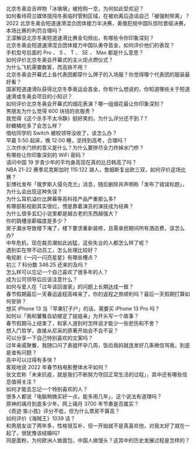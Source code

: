 北京冬奥会吉祥物「冰墩墩」被抢购一空，为何如此受欢迎？  
如何看待荷兰媒体擅闯冬奥临时管制区域，在被劝离后造谣自己「被强制带离」？  
2022 北京冬奥会短道速滑混合团体接力半决赛，美俄犯规中国队惊险晋级决赛，本场比赛的判罚合理吗？  
王濛解说北京冬奥短道速滑比赛金句频出，有哪些令你印象深刻？  
北京冬奥会短道速滑混合团体接力中国队勇夺首金，如何评价他们的表现？  
手机型号后面的 Pro 、 S 、 T 、 SE 、 Max 都是什么意思？  
如何评价北京冬奥会开幕式的主火炬点燃仪式？  
为什么飞机需要数客，而高铁不用？  
北京冬奥会开幕式上各代表团都穿什么牌子的入场服？你觉得哪个代表团的服装最好看？  
国家短道速滑队获得北京冬季奥运会首金，你有什么想说的，你知道哪些关于短道速滑或冬奥会项目的小知识？  
如何评价北京冬奥会开幕式的烟花表演？哪一组烟花最让你印象深刻？  
男朋友为什么觉得 600 块钱的衣服贵？  
我觉得《这个杀手不太冷静》挺好笑的，为什么评分还不到 7？  
砂糖橘吃多了会怎么样？  
借给同学的 Switch 被校领导没收了，该怎么办？  
早晨 5:50 起床，晚 12:00 睡，坚持到高考，合理吗？  
三次炸水门桥的意义是什么？为什么要拼尽全力炸掉水门桥？  
有哪些让你印象深刻的 WiFi 密码？  
请问中国 19 岁青少年的平均身高现在真的比日韩高了吗？  
NBA 21-22 赛季尼克斯加时 115:122 湖人，詹姆斯复出砍三双，如何评价这场比赛？  
彭博社发布「俄罗斯入侵乌克兰」消息，随后删除并声明称「发布了错误标题」，为什么会出现这种失误？  
为什么耳机溢价比屏幕等高科技产品严重那么多?  
有哪部影视剧其实很烂，愣是靠着演员的演技成为经典？  
为什么很多玄幻小说里都是越古老的东西越强大？  
你的跳槽涨薪幅度是多少？  
房子漏水导致楼下淹了，楼下要求重新装修，且需承担期间所有酒店费，该怎么办?  
中年危机，现在裁员潮如此凶猛，这些失业的人都怎么样了呢？  
遇到实在带不动员工，怎么处理比较好？  
电视剧《一闪一闪亮星星》有哪些槽点？  
初三 7 科分数 346.25 还来的及吗？  
怎么样可以忘记一个自己喜欢了很多年的人？  
成为公司领导后应该注意什么？  
如何与爱人在「过年该回谁家」的问题上长期达成一致？  
春节假期最后一天春运返程高峰来了，你的返程之旅顺利吗？最后一天假期打算如何安排？  
想买 iPhone 13 当「苹果钉子户」的话，需要买 iPhone 13 Pro 吗？  
如何以「我和饕餮自幼被定了娃娃亲」为开头写一个故事？  
春节假期马上结束了，和家人道别时怎样说才能少一些悲伤和不舍？  
想入门哲学，直接从尼采的原著开始会不会不妥？  
可以分享一下自己特别喜欢的文案吗？  
过年亲戚聚餐，我随口问了表姐怀孕几周，饭后我妈就连发好几条微信骂我，到底是谁有问题？  
高中可以过得有多快？  
客观地说 2022 年春节档电影整体水平如何？  
张文宏称「未来抗疫，就是我们不断努力夺回正常生活的过程」，其中还有哪些信息值得关注？  
如何才能去忘记一个特别喜欢的人？  
很多人都说「电脑稍微买好一点，能多用几年」，这个说法有道理吗？  
原神的璃月到底多少年，网上璃月 3700 年节奏是否属实？  
《奇迹·笨小孩》评分不低，但为什么票房不算高？  
如何评价《海贼王》1039 话？  
和男朋友谈了两年多，性格很互补，但一开始就不是真喜欢他，对我太好了就在一起了，很犹豫该结婚吗?  
同是面粉，为何欧洲人做面包，中国人做馒头？这其中的历史发展过程是怎样的？  
